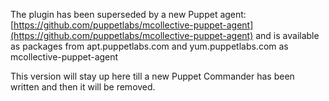 The plugin has been superseded by a new Puppet agent: [https://github.com/puppetlabs/mcollective-puppet-agent](https://github.com/puppetlabs/mcollective-puppet-agent) and is available as packages from apt.puppetlabs.com and yum.puppetlabs.com as mcollective-puppet-agent

This version will stay up here till a new Puppet Commander has been written and then it will be removed.

